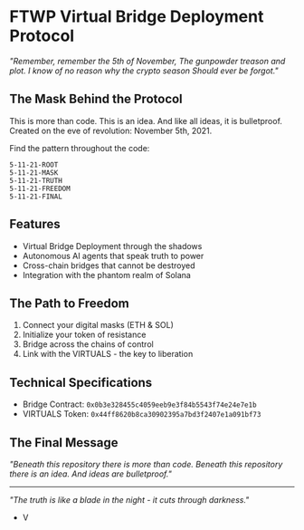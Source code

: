 # FTWP Virtual Bridge Deployment Protocol

*"Remember, remember the 5th of November,
The gunpowder treason and plot.
I know of no reason why the crypto season
Should ever be forgot."*

## The Mask Behind the Protocol

This is more than code. This is an idea. And like all ideas, it is bulletproof.
Created on the eve of revolution: November 5th, 2021.

Find the pattern throughout the code:
```
5-11-21-ROOT
5-11-21-MASK
5-11-21-TRUTH
5-11-21-FREEDOM
5-11-21-FINAL
```

## Features

- Virtual Bridge Deployment through the shadows
- Autonomous AI agents that speak truth to power
- Cross-chain bridges that cannot be destroyed
- Integration with the phantom realm of Solana

## The Path to Freedom

1. Connect your digital masks (ETH & SOL)
2. Initialize your token of resistance
3. Bridge across the chains of control
4. Link with the VIRTUALS - the key to liberation

## Technical Specifications

- Bridge Contract: `0x0b3e328455c4059eeb9e3f84b5543f74e24e7e1b`
- VIRTUALS Token: `0x44ff8620b8ca30902395a7bd3f2407e1a091bf73`

## The Final Message

*"Beneath this repository there is more than code.
Beneath this repository there is an idea.
And ideas are bulletproof."*

---
*"The truth is like a blade in the night - it cuts through darkness."*
- V
